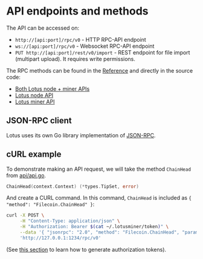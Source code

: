 # API endpoints and methods

The API can be accessed on:

- `http://[api:port]/rpc/v0` - HTTP RPC-API endpoint
- `ws://[api:port]/rpc/v0` - Websocket RPC-API endpoint
- `PUT http://[api:port]/rest/v0/import` - REST endpoint for file import (multipart upload). It requires write permissions.

The RPC methods can be found in the [Reference](en+api-methods) and directly in the source code:

- [Both Lotus node + miner APIs](https://github.com/filecoin-project/lotus/blob/master/api/api_common.go)
- [Lotus node API](https://github.com/filecoin-project/lotus/blob/master/api/api_full.go)
- [Lotus miner API](https://github.com/filecoin-project/lotus/blob/master/api/api_storage.go)


## JSON-RPC client

Lotus uses its own Go library implementation of [JSON-RPC](https://github.com/filecoin-project/go-jsonrpc).

## cURL example

To demonstrate making an API request, we will take the method `ChainHead` from [api/api.go](https://github.com/filecoin-project/lotus/blob/master/api/api_full.go).

```go
ChainHead(context.Context) (*types.TipSet, error)
```

And create a CURL command. In this command, `ChainHead` is included as `{ "method": "Filecoin.ChainHead" }`:

```sh
curl -X POST \
     -H "Content-Type: application/json" \
     -H "Authorization: Bearer $(cat ~/.lotusminer/token)" \
     --data '{ "jsonrpc": "2.0", "method": "Filecoin.ChainHead", "params": [], "id": 3 }' \
     'http://127.0.0.1:1234/rpc/v0'
```

(See [this section](en+remote-api) to learn how to generate authorization tokens).
